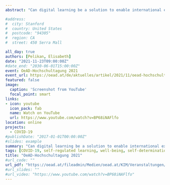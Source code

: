 ```yaml
---
abstract: "Can digital learning be a solution to enable international exchange and education in a sustainable way? At the Higher Education Conference 2021 of Austria’s Agency for Education and Internationalisation (OeaD), I had the pleasure of giving a short introductory talk on the opportunities and challenges of digital learning. Along with Günther Berger from the Salzburg University of Applied Sciences and moderators Katharina Cepak and Julia Österbauer-Vabitsch from the OeaD we discussed challenges and opportunities of digital learning."

#address:
#  city: Stanford
#  country: United States
#  postcode: "94305"
#  region: CA
#  street: 450 Serra Mall

all_day: true
authors: [Pelikan, Elisabeth]
date: "2021-11-23T09:00:00Z"
#date_end: "2030-06-01T15:00:00Z"
event: OeAD-Hochschultagung 2021
event_url: https://oead.at/de/aktuelles/artikel/2021/11/oead-hochschultagung-2021-zum-nachhoeren-und-nachlesen
featured: false
image:
  caption: 'Screenshot from YouTube'
  focal_point: smart
links:
- icon: youtube
  icon_pack: fab
  name: Watch on YouTube
  url: https://www.youtube.com/watch?v=BP68iNAFlfo
location: online
projects:
  - COVID-19
#publishDate: "2017-01-01T00:00:00Z"
#slides: example
summary: "Can digital learning be a solution to enable international exchange and education in a sustainable way? At the Higher Education Conference 2021 of Austria’s Agency for Education and Internationalisation (OeaD) I discussed challenges and opportunities of digital learning alongside Günther Berger from the Salzburg University of Applied Sciences."
tags: [COVID-19, self-regulated learning, well-being, self-determination theory, Learning under COVID-19, talk]
title: "OeAD-Hochschultagung 2021"
#url_code: ""
url_pdf: "https://oead.at/fileadmin/Medien/oead.at/KIM/Veranstaltungen/2021/Hochschultagung_2021_Fotos/Praesentationen/Zusammenfassung_Forum_Neue_Lehr_und_Lernformen.pdf"
#url_slides: ""
#url_video: "https://www.youtube.com/watch?v=BP68iNAFlfo"
---
```


